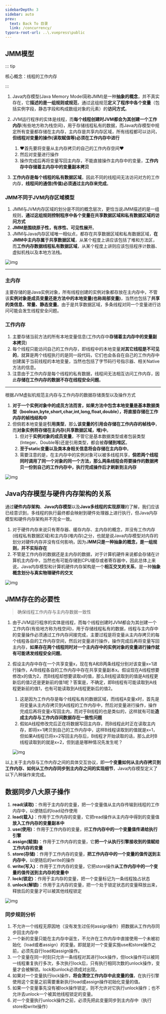 ```yaml
---
sidebarDepth: 3
sidebar: auto
prev:
  text: Back To 目录
  link: /concurrency/
typora-root-url: ..\.vuepress\public
---
```


## JMM模型

::: tip

核心概念：线程的工作内存

:::

1. Java内存模型(Java Memory Model简称JMM)是一种**抽象的概念**，并不真实存在，它**描述的是一组规则或规范**，通过这组规范**定义了程序中各个变量**（包括实例字段，静态字段和构成数组对象的元素）的**访问方式**。

2. JVM运行程序的实体是线程，而**每个线程创建时JVM都会为其创建一个工作内存**(有些地方称为栈空间)，用于存储线程私有的数据，而Java内存模型中规定所有变量都存储在主内存，主内存是共享内存区域，所有线程都可以访问，**但线程对变量的操作(读取赋值等)必须在工作内存中进行**
   1. ❤️首先要将变量从主内存拷贝的自己的工作内存空间❤️
   2. 然后对变量进行操作
   3. 操作完成后再将变量写回主内存，不能直接操作主内存中的变量，**工作内存中存储着主内存中的变量副本拷贝**
3. **工作内存是每个线程的私有数据区域**，因此不同的线程间无法访问对方的工作内存，**线程间的通信(传值)必须通过主内存来完成**。

### JMM不同于JVM内存区域模型

1. JMM与JVM内存区域的划分是不同的概念层次，更恰当说JMM描述的是一组规则，**通过这组规则控制程序中各个变量在共享数据区域和私有数据区域的访问方式**
2. **JMM是围绕原子性，有序性、可见性展开**。
3. JMM与Java内存区域唯一相似点，都存在共享数据区域和私有数据区域，**在JMM中主内存属于共享数据区域**，从某个程度上讲应该包括了堆和方法区，而**工作内存数据线程私有数据区域**，从某个程度上讲则应该包括程序计数器、虚拟机栈以及本地方法栈。 

![img](/images/concurrency/14414.png)

----------

### 主内存

主要存储的是Java实例对象，所有线程创建的实例对象都存放在主内存中，不管该**实例对象是成员变量还是方法中的本地变量(也称局部变量)**，当然也包括了**共享的类信息、常量、静态变量**。由于是共享数据区域，多条线程对同一个变量进行访问可能会发生线程安全问题。

### 工作内存

1. 主要存储当前方法的所有本地变量信息(工作内存中**存储着主内存中的变量副本拷贝**)
2. 每个线程只能访问自己的工作内存，即线程中的本地变量**对其它线程是不可见的**，就算是两个线程执行的是同一段代码，它们也会各自在自己的工作内存中创建属于当前线程的本地变量，当然也包括了字节码行号指示器、相关Native方法的信息。
3. 注意由于工作内存是每个线程的私有数据，线程间无法相互访问工作内存，因此**存储在工作内存的数据不存在线程安全问题**。

-------------------

根据JVM虚拟机规范主内存与工作内存的数据存储类型以及操作方式

1. **对于一个实例对象中的成员方法而言，如果方法中包含本地变量是基本数据类型（boolean,byte,short,char,int,long,float,double），将直接存储在工作内存的帧栈结构中**
2. 但倘若本地变量是**引用类型**，那么**该变量的引用会存储在工作内存的帧栈中**，而**对象实例将存储在主内存(共享数据区域，堆)中**。
   1. 但对于**实例对象的成员变量**，不管它是基本数据类型或者包装类型(Integer、Double等)还是引用类型，都会被**存储到堆区**。
   2. **至于static变量以及类本身相关信息将会存储在主内存中**。
   3. 需要注意的是，在主内存中的实例对象可以被多线程共享，**倘若两个线程同时调用了同一个对象的同一个方法，那么两条线程会将要操作的数据拷贝一份到自己的工作内存中，执行完成操作后才刷新到主内存**

![img](/images/concurrency/14401.png)

## Java内存模型与硬件内存架构的关系

通过**硬件内存架构**、**Java内存模型**以及**Java多线程的实现原理**的了解，我们应该已经意识到，多线程的执行最终都会映射到硬件处理器上进行执行，但Java内存模型和硬件内存架构并不完全一致。

1. 对于硬件内存来说只有寄存器、缓存内存、主内存的概念，并没有工作内存(线程私有数据区域)和主内存(堆内存)之分，也就是说Java内存模型对内存的划分对硬件内存并没有任何影响，因为J**MM只是一种抽象的概念，是一组规则，并不实际存在**
2. 不管是工作内存的数据还是主内存的数据，对于计算机硬件来说都会存储在计算机主内存中，当然也有可能存储到CPU缓存或者寄存器中，因此总体上来说，Java内存模型和计算机硬件内存架构是一个**相互交叉的关系**，是一种**抽象概念划分与真实物理硬件的交叉**

![img](/images/concurrency/14403.png)

## JMM存在的必要性

> 确保线程工作内存与主内存数据一致性

1. 由于JVM运行程序的实体是线程，而每个线程创建时JVM都会为其创建一个工作内存(有些地方称为栈空间)，用于存储线程私有的数据，线程与主内存中的变量操作必须通过工作内存间接完成，主要过程是将变量从主内存拷贝的每个线程各自的工作内存空间，然后对变量进行操作，操作完成后再将变量写回主内存，**如果存在两个线程同时对一个主内存中的实例对象的变量进行操作就有可能诱发线程安全问题**。

2. 假设主内存中存在一个共享变量x，现在有A和B两条线程分别对该变量x=1进行操作，A/B线程各自的工作内存中存在共享变量副本x。假设现在A线程想要修改x的值为2，而B线程却想要读取x的值，那么B线程读取到的值是A线程更新后的值2还是更新前的值1呢？答案是，不确定，即B线程有可能读取到A线程更新前的值1，也有可能读取到A线程更新后的值2。

   1. 这是因为工作内存是每个线程私有的数据区域，而线程A变量x时，首先是将变量从主内存拷贝到A线程的工作内存中，然后对变量进行操作，操作完成后再将变量x写回主内，而对于B线程的也是类似的，这样就有可能**造成主内存与工作内存间数据存在一致性问题**
   2. 假如A线程修改完后正在将数据写回主内存，而B线程此时正在读取主内存，即将x=1拷贝到自己的工作内存中，这样B线程读取到的值就是x=1，但如果A线程已将x=2写回主内存后，B线程才开始读取的话，那么此时B线程读取到的就是x=2，但到底是哪种情况先发生呢？

   ![img](/images/concurrency/14416.png)

以上关于主内存与工作内存之间的具体交互协议，即**一个变量如何从主内存拷贝到工作内存、如何从工作内存同步到主内存之间的实现细节**，Java内存模型定义了以下八种操作来完成。

## 数据同步八大原子操作

1. **read(读取)**：作用于主内存的变量，把一个变量值从主内存传输到线程的工作内存中，以便随后的load动作使用
2. **load(载入)**：作用于工作内存的变量，它把read操作从主内存中得到的变量值**放入工作内存的变量副本中**
3. **use(使用)**：作用于工作内存的变量，把**工作内存中的一个变量值传递给执行引擎**
4. **assign(赋值)**：作用于工作内存的变量，它**把一个从执行引擎接收到的值赋给工作内存的变量**
5. **store(存储)**：作用于工作内存的变量，**把工作内存中的一个变量的值传送到主内存中**，以便随后的write的操作
6. **write(写入)**：作用于工作内存的变量，它把store操作**从工作内存中的一个变量的值传送到主内存的变量中**
7. **lock(锁定)**：作用于主内存的变量，把一个变量标记为一条线程独占状态
8. **unlock(解锁)**：作用于主内存的变量，把一个处于锁定状态的变量释放出来，释放后的变量才可以被其他线程锁定

![img](/images/concurrency/14410.png)

### 同步规则分析

1. 不允许一个线程无原因地（没有发生过任何assign操作）把数据从工作内存同步回主内存中
2. 一个新的变量只能在主内存中诞生，不允许在工作内存中直接使用一个未被初始化（load或者assign）的变量。即就是对一个变量实施use和store操作之前，必须先自行load和assign操作。
3. 一个变量在同一时刻只允许一条线程对其进行lock操作，但lock操作可以被同一线程重复执行多次，多次执行lock后，只有执行相同次数的unlock操作，变量才会被解锁。lock和unlock必须成对出现。
4. 如果对一个变量执行lock操作，**将会清空工作内存中此变量的值**，在执行引擎使用这个变量之前需要重新执行load或assign操作初始化变量的值。
5. 如果一个变量事先没有被lock操作锁定，则不允许对它执行unlock操作；也不允许去unlock一个被其他线程锁定的变量。
6. 对一个变量执行unlock操作之前，必须先把此变量同步到主内存中（执行store和write操作）